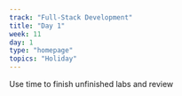 ```yaml
---
track: "Full-Stack Development"
title: "Day 1"
week: 11
day: 1
type: "homepage"
topics: "Holiday"
---
```


Use time to finish unfinished labs and review
